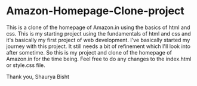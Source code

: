 # Amazon-Homepage-Clone-project
This is a clone of the homepage of Amazon.in using the basics of html and css.
This is my starting project using the fundamentals of html and css and it's basically my first project of web development.
I've basically started my journey with this project. It still needs a bit of refinement which I'll look into after sometime.
So this is my project and clone of the homepage of Amazon.in for the time being. Feel free to do any changes to the index.html or style.css file.



Thank you,
Shaurya Bisht
